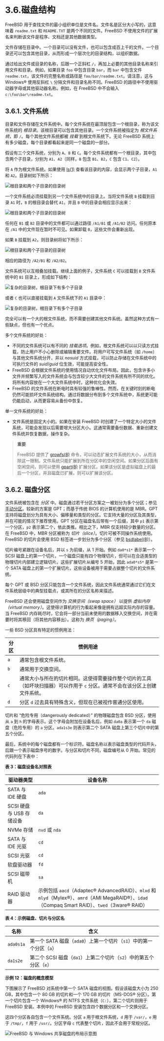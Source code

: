 # 3.6.磁盘结构

FreeBSD 用于查找文件的最小组织单位是文件名。文件名是区分大小写的，这意味着 `readme.txt` 和 `README.TXT` 是两个不同的文件。FreeBSD 不使用文件的扩展名来判断该文件是程序、文档还是其他数据类型。

文件存储在目录中。一个目录可以没有文件，也可以包含成百上千的文件。一个目录还可以包含其他目录，从而形成一个层次化的目录结构，以组织数据。

通过给出文件或目录的名称，后跟一个正斜杠 `/`，再加上必要的其他目录名称来引用文件和目录。例如，如果目录 `foo` 中包含目录 `bar`，而 `bar` 中包含文件 `readme.txt`，该文件的完整名称或路径是 `foo/bar/readme.txt`。请注意，这与 Windows® 使用反斜杠 `\` 分隔文件和目录名称不同。FreeBSD 的路径中不使用驱动器字母或其他驱动器名称。例如，在 FreeBSD 中不会输入 `c:\foo\bar\readme.txt`。

## 3.6.1. 文件系统

目录和文件存储在文件系统中。每个文件系统在最顶层包含一个根目录，称为该文件系统的 *根目录*。该根目录可以包含其他目录。一个文件系统被指定为 *根文件系统*，即 `/`。每个其他文件系统都被 *挂载* 到根文件系统下。无论 FreeBSD 系统上有多少磁盘，每个目录都看起来是同一个磁盘的一部分。

假设有三个文件系统，分别为 `A`、`B` 和 `C`。每个文件系统都有一个根目录，其中包含两个子目录，分别为 `A1`、`A2`（同样，`B` 包含 `B1`、`B2`，`C` 包含 `C1`、`C2`）。

将 `A` 作为根文件系统。如果使用 [ls(1)](https://man.freebsd.org/cgi/man.cgi?query=ls&sektion=1&format=html) 查看该目录的内容，会显示两个子目录，`A1` 和 `A2`。目录树如下所示：

![根目录和两个子目录的目录树](https://docs.freebsd.org/images/books/handbook/basics/example-dir1.png)

一个文件系统必须挂载到另一个文件系统中的目录上。当将文件系统 `B` 挂载到目录 `A1` 时，`B` 的根目录会替代 `A1`，并且 `B` 中的目录会相应显示出来：

![根目录和两个子目录的目录树](https://docs.freebsd.org/images/books/handbook/basics/example-dir2.png)

任何在 `B1` 或 `B2` 目录中的文件都可以通过路径 `/A1/B1` 或 `/A1/B2` 访问。任何原本在 `/A1` 中的文件现在暂时不可见。如果卸载 `B`，这些文件会重新出现。

如果 `B` 挂载到 `A2`，则目录树将如下所示：

![根目录和两个子目录的目录树](https://docs.freebsd.org/images/books/handbook/basics/example-dir3.png)

相应的路径为 `/A2/B1` 和 `/A2/B2`。

文件系统可以互相叠加挂载。继续上面的例子，文件系统 `C` 可以挂载到 `B` 文件系统中的 `B1` 目录上，形成如下结构：

![复杂的目录树，根目录下有多个子目录](https://docs.freebsd.org/images/books/handbook/basics/example-dir4.png)

或者 `C` 也可以直接挂载到 `A` 文件系统下的 `A1` 目录中：

![复杂的目录树，根目录下有多个子目录](https://docs.freebsd.org/images/books/handbook/basics/example-dir5.png)

完全可以有一个大的根文件系统，而不需要创建其他文件系统。虽然这种方式有一些缺点，但也有一个优点。

多个文件系统的好处：

* 不同的文件系统可以有不同的 *挂载选项*。例如，根文件系统可以以只读方式挂载，防止用户不小心删除或编辑重要文件。将用户可写文件系统（如 `/home`）与其他文件系统分开，并以 *nosuid* 方式挂载，可以防止存储在文件系统中的可执行文件的 *suid*/*guid* 位生效，可能提高安全性。
* FreeBSD 会根据文件系统的使用情况自动优化文件布局。因此，包含许多小文件并频繁写入的文件系统会与包含较少大文件的文件系统有所不同的优化。将所有内容放在一个大文件系统中时，这种优化会失效。
* FreeBSD 的文件系统在断电时具有较强的鲁棒性。然而，在关键时刻的断电仍然可能损坏文件系统结构。通过将数据分布到多个文件系统中，系统更可能仍能启动，从而更容易从备份中恢复。

单一文件系统的好处：

* 文件系统是固定大小的。如果在安装 FreeBSD 时创建了一个特定大小的文件系统，可能会发现以后需要增大分区大小。这通常需要备份数据、重新创建文件系统并恢复数据，操作复杂。

>**重要**
>
> FreeBSD 提供了 [growfs(8)](https://man.freebsd.org/cgi/man.cgi?query=growfs&sektion=8&format=html) 命令，可以动态扩展文件系统的大小，从而消除这一限制。文件系统只能扩展到所在分区中的空闲空间。如果分区后面有空闲空间，则可以使用 [gpart(8)](https://man.freebsd.org/cgi/man.cgi?query=gpart&sektion=8&format=html) 扩展分区。如果该分区是虚拟磁盘上的最后一个分区，并且磁盘已扩展，则可以扩展该分区。

## 3.6.2. 磁盘分区

文件系统被包含在 *分区* 中。磁盘通过若干分区方案之一被划分为多个分区；参见 [手动分区](https://docs.freebsd.org/en/books/handbook/bsdinstall/#bsdinstall-part-manual)。较新的方案是 GPT；而基于传统 BIOS 的计算机使用的是 MBR。GPT 支持将磁盘划分为具有大小、偏移量和类型的分区。它支持大量的分区及其类型，并在可能的情况下推荐使用。GPT 分区在磁盘名后带有一个后缀，其中 `p1` 表示第一个分区，`p2` 表示第二个，依此类推。相比之下，MBR 仅支持较少数量的分区。在 FreeBSD 中，MBR 分区被称为 *切片（slice）*。切片可被不同操作系统使用。FreeBSD 的切片会使用 BSD 标签进一步划分为多个分区（参见 [bsdlabel(8)](https://man.freebsd.org/cgi/man.cgi?query=bsdlabel&sektion=8&format=html)）。

切片编号紧跟在设备名后，并以 `s` 为前缀，从 1 开始。例如 `da0*s1*` 表示第一个 SCSI 磁盘上的第一个切片。一个磁盘只能有四个物理切片，但可以在合适类型的物理切片内部建立逻辑切片。这些扩展切片从编号 5 开始，因此 `ada0*s5*` 是第一个 SATA 磁盘上的第一个扩展切片。这些设备被用于需要占据整个切片的文件系统。

每个 GPT 或 BSD 分区只能包含一个文件系统，因此文件系统通常通过它们在文件系统层级中的典型挂载点，或其所在的分区名称来描述。

FreeBSD 还会使用磁盘空间作为 *交换空间（swap space）* 以提供 *虚拟内存（virtual memory）*。这使得计算机的行为看起来像是拥有远超实际内存的容量。当 FreeBSD 内存耗尽时，它会将一部分当前未使用的数据移入交换空间，并在需要时将其移回（将其他内容移出）。这称为 *换页（paging）*。

一些 BSD 分区具有特定的惯例用法：

| 分区 | 惯例用途                                                                                                                                                                                                                         |
|--------|----------------------------------------------------------------------------------------------------------------------------------------------------------------------------------------------------------------------------------|
| `a`    | 通常包含根文件系统。                                                                                                                                                                                                            |
| `b`    | 通常用于交换空间。                                                                                                                                                                                                              |
| `c`    | 通常大小与所在的切片相同。这使得需要操作整个切片的工具（如坏块扫描器）可以作用于 `c` 分区。通常不会在该分区上创建文件系统。                                                                                                          |
| `d`    | 分区 `d` 过去具有特殊含义，但现在已被视作普通分区使用。                                                                                                                                                                           |

切片和 “危险专用（dangerously dedicated）” 的物理磁盘包含 BSD 分区，使用从 `a` 到 `h` 的字母表示。这个字母会附加在设备名后，例如 `da0a` 表示第一个 `da` 磁盘（危险专用）的 `a` 分区。`ada1s3e` 则表示第二个 SATA 磁盘上第三个切片中的第五个分区。

最后，系统中的每个磁盘都有一个标识符。磁盘名称以表示磁盘类型的代码开头，后跟一个表示磁盘序号的数字。与分区和切片不同，磁盘编号从 0 开始。常见的代码列在下表中：

**表 3：磁盘设备名对照表**

| 驱动器类型             | 设备名称  |
|------------------------|------------|
| SATA 与 IDE 硬盘       | `ada`      |
| SCSI 硬盘与 USB 存储设备 | `da`       |
| NVMe 存储              | `nvd` 或 `nda` |
| SATA 与 IDE 光驱       | `cd`       |
| SCSI 光驱              | `cd`       |
| 软盘驱动器             | `fd`       |
| SCSI 磁带机            | `sa`       |
| RAID 驱动器            | 示例包括 `aacd`（Adaptec® AdvancedRAID）、`mlxd` 和 `mlyd`（Mylex®）、`amrd`（AMI MegaRAID®）、`idad`（Compaq Smart RAID）、`twed`（3ware® RAID） |

**表 4：示例磁盘、切片与分区名**

| 名称         | 含义                                                                 |
|--------------|----------------------------------------------------------------------|
| `ada0s1a`    | 第一个 SATA 磁盘（`ada0`）上第一个切片（`s1`）中的第一个分区（`a`） |
| `da1s2e`     | 第二个 SCSI 磁盘（`da1`）上第二个切片（`s2`）中的第五个分区（`e`） |

**示例 12：磁盘的概念模型**

下图展示了 FreeBSD 对系统中第一个 SATA 磁盘的视图。假设该磁盘大小为 250 GB，其中包含一个 80 GB 的切片和一个 170 GB 的切片（MS-DOS® 分区）。第一个切片包含一个 Windows® 的 NTFS 文件系统（`C:`），第二个切片则用于 FreeBSD 安装。本例中的 FreeBSD 安装包含四个数据分区和一个交换分区。

这四个分区各自包含一个文件系统。分区 `a` 用于根文件系统，`d` 用于 `/var/`，`e` 用于 `/tmp/`，`f` 用于 `/usr/`。分区字母 `c` 代表整个切片，因此不会用于常规分区。

![FreeBSD 与 Windows 共享磁盘的布局示意图](https://docs.freebsd.org/images/books/handbook/basics/disk-layout.png)
